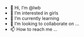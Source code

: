 - 👋 Hi, I’m @lwb
- 👀 I’m interested in girls
- 🌱 I’m currently learning 
- 💞️ I’m looking to collaborate on ...
- 📫 How to reach me ...

<!---
liwenbin5242/liwenbin5242 is a ✨ special ✨ repository because its `README.md` (this file) appears on your GitHub profile.
You can click the Preview link to take a look at your changes.
--->
